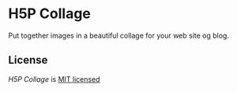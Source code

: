 H5P Collage
==========

Put together images in a beautiful collage for your web site og blog.

## License

*H5P Collage* is [MIT licensed](LICENSE.md)
